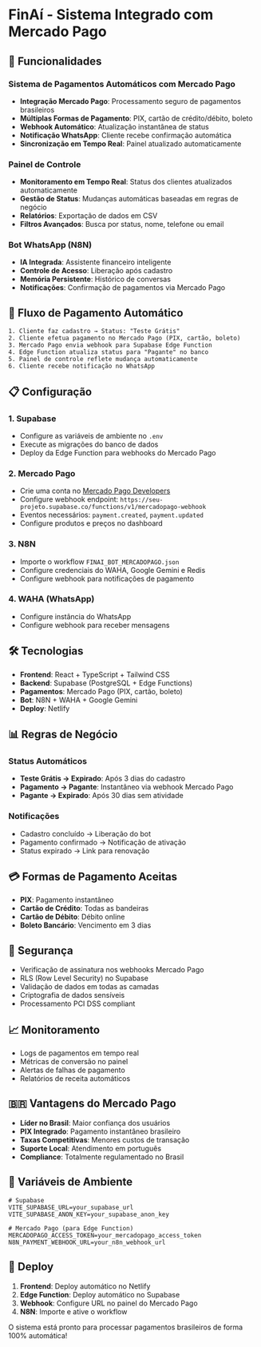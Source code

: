 # FinAí - Sistema Integrado com Mercado Pago

## 🚀 Funcionalidades

### Sistema de Pagamentos Automáticos com Mercado Pago
- **Integração Mercado Pago**: Processamento seguro de pagamentos brasileiros
- **Múltiplas Formas de Pagamento**: PIX, cartão de crédito/débito, boleto
- **Webhook Automático**: Atualização instantânea de status
- **Notificação WhatsApp**: Cliente recebe confirmação automática
- **Sincronização em Tempo Real**: Painel atualizado automaticamente

### Painel de Controle
- **Monitoramento em Tempo Real**: Status dos clientes atualizados automaticamente
- **Gestão de Status**: Mudanças automáticas baseadas em regras de negócio
- **Relatórios**: Exportação de dados em CSV
- **Filtros Avançados**: Busca por status, nome, telefone ou email

### Bot WhatsApp (N8N)
- **IA Integrada**: Assistente financeiro inteligente
- **Controle de Acesso**: Liberação após cadastro
- **Memória Persistente**: Histórico de conversas
- **Notificações**: Confirmação de pagamentos via Mercado Pago

## 🔄 Fluxo de Pagamento Automático

```
1. Cliente faz cadastro → Status: "Teste Grátis"
2. Cliente efetua pagamento no Mercado Pago (PIX, cartão, boleto)
3. Mercado Pago envia webhook para Supabase Edge Function
4. Edge Function atualiza status para "Pagante" no banco
5. Painel de controle reflete mudança automaticamente
6. Cliente recebe notificação no WhatsApp
```

## 📋 Configuração

### 1. Supabase
- Configure as variáveis de ambiente no `.env`
- Execute as migrações do banco de dados
- Deploy da Edge Function para webhooks do Mercado Pago

### 2. Mercado Pago
- Crie uma conta no [Mercado Pago Developers](https://developers.mercadopago.com)
- Configure webhook endpoint: `https://seu-projeto.supabase.co/functions/v1/mercadopago-webhook`
- Eventos necessários: `payment.created`, `payment.updated`
- Configure produtos e preços no dashboard

### 3. N8N
- Importe o workflow `FINAI_BOT_MERCADOPAGO.json`
- Configure credenciais do WAHA, Google Gemini e Redis
- Configure webhook para notificações de pagamento

### 4. WAHA (WhatsApp)
- Configure instância do WhatsApp
- Configure webhook para receber mensagens

## 🛠️ Tecnologias

- **Frontend**: React + TypeScript + Tailwind CSS
- **Backend**: Supabase (PostgreSQL + Edge Functions)
- **Pagamentos**: Mercado Pago (PIX, cartão, boleto)
- **Bot**: N8N + WAHA + Google Gemini
- **Deploy**: Netlify

## 📊 Regras de Negócio

### Status Automáticos
- **Teste Grátis → Expirado**: Após 3 dias do cadastro
- **Pagamento → Pagante**: Instantâneo via webhook Mercado Pago
- **Pagante → Expirado**: Após 30 dias sem atividade

### Notificações
- Cadastro concluído → Liberação do bot
- Pagamento confirmado → Notificação de ativação
- Status expirado → Link para renovação

## 💳 Formas de Pagamento Aceitas

- **PIX**: Pagamento instantâneo
- **Cartão de Crédito**: Todas as bandeiras
- **Cartão de Débito**: Débito online
- **Boleto Bancário**: Vencimento em 3 dias

## 🔐 Segurança

- Verificação de assinatura nos webhooks Mercado Pago
- RLS (Row Level Security) no Supabase
- Validação de dados em todas as camadas
- Criptografia de dados sensíveis
- Processamento PCI DSS compliant

## 📈 Monitoramento

- Logs de pagamentos em tempo real
- Métricas de conversão no painel
- Alertas de falhas de pagamento
- Relatórios de receita automáticos

## 🇧🇷 Vantagens do Mercado Pago

- **Líder no Brasil**: Maior confiança dos usuários
- **PIX Integrado**: Pagamento instantâneo brasileiro
- **Taxas Competitivas**: Menores custos de transação
- **Suporte Local**: Atendimento em português
- **Compliance**: Totalmente regulamentado no Brasil

## 📱 Variáveis de Ambiente

```env
# Supabase
VITE_SUPABASE_URL=your_supabase_url
VITE_SUPABASE_ANON_KEY=your_supabase_anon_key

# Mercado Pago (para Edge Function)
MERCADOPAGO_ACCESS_TOKEN=your_mercadopago_access_token
N8N_PAYMENT_WEBHOOK_URL=your_n8n_webhook_url
```

## 🚀 Deploy

1. **Frontend**: Deploy automático no Netlify
2. **Edge Function**: Deploy automático no Supabase
3. **Webhook**: Configure URL no painel do Mercado Pago
4. **N8N**: Importe e ative o workflow

O sistema está pronto para processar pagamentos brasileiros de forma 100% automática!